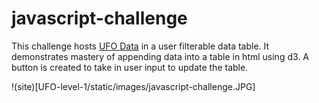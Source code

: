 # javascript-challenge
This challenge hosts [UFO Data](UFO-level-1/static/js/data.js) in a user filterable data table.
It demonstrates mastery of appending data into a table in html using d3.
A button is created to take in user input to update the table.


!(site)[UFO-level-1/static/images/javascript-challenge.JPG]
